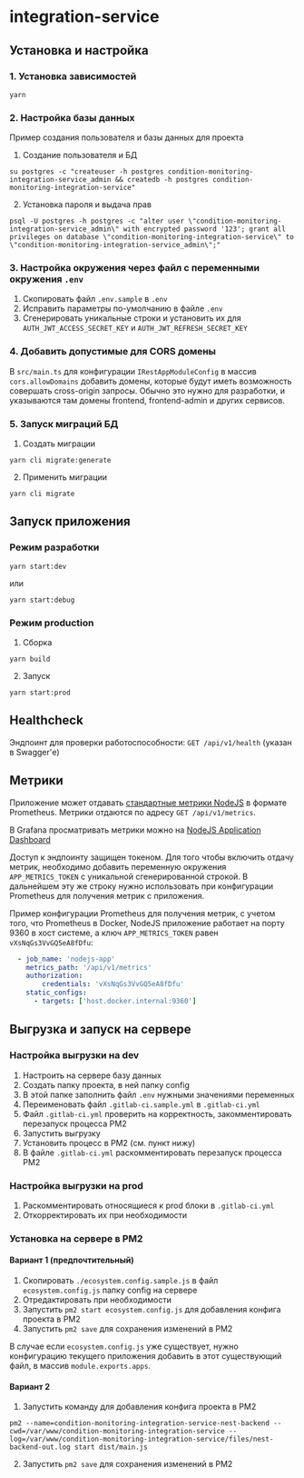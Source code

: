 
# integration-service
## Установка и настройка

### 1. Установка зависимостей

```shell
yarn
```

### 2. Настройка базы данных

Пример создания пользователя и базы данных для проекта

1. Создание пользователя и БД
```shell
su postgres -c "createuser -h postgres condition-monitoring-integration-service_admin && createdb -h postgres condition-monitoring-integration-service"
```

2. Установка пароля и выдача прав
```shell
psql -U postgres -h postgres -c "alter user \"condition-monitoring-integration-service_admin\" with encrypted password '123'; grant all privileges on database \"condition-monitoring-integration-service\" to \"condition-monitoring-integration-service_admin\";"
```

### 3. Настройка окружения через файл с переменными окружения `.env`

1. Скопировать файл `.env.sample` в `.env`
2. Исправить параметры по-умолчанию в файле `.env`
3. Сгенерировать уникальные строки и установить их для `AUTH_JWT_ACCESS_SECRET_KEY` и `AUTH_JWT_REFRESH_SECRET_KEY`

### 4. Добавить допустимые для CORS домены

В `src/main.ts` для конфигурации `IRestAppModuleConfig` в массив `cors.allowDomains` добавить домены, которые будут
иметь возможность совершать cross-origin запросы. Обычно это нужно для разработки, и указываются там домены
frontend, frontend-admin и других сервисов.

### 5. Запуск миграций БД

1. Создать миграции
```shell
yarn cli migrate:generate
```

2. Применить миграции
```shell
yarn cli migrate
```

## Запуск приложения

### Режим разработки

```shell
yarn start:dev
```
или
```shell
yarn start:debug
```

### Режим production

1. Сборка

```shell
yarn build
```
2. Запуск

```shell
yarn start:prod
```

## Healthcheck

Эндпоинт для проверки работоспособности: `GET /api/v1/health` (указан в Swagger'е)

## Метрики

Приложение может отдавать [стандартные метрики NodeJS](https://github.com/siimon/prom-client?tab=readme-ov-file#default-metrics)
в формате Prometheus. Метрики отдаются по адресу `GET /api/v1/metrics`.

В Grafana просматривать метрики можно на [NodeJS Application Dashboard](https://grafana.com/grafana/dashboards/11159-nodejs-application-dashboard/)

Доступ к эндпоинту защищен токеном. Для того чтобы включить отдачу метрик, необходимо добавить переменную окружения
`APP_METRICS_TOKEN` с уникальной сгенерированной строкой. В дальнейшем эту же строку нужно использовать при
конфигурации Prometheus для получения метрик с приложения.

Пример конфигурации Prometheus для получения метрик, с учетом того, что Prometheus в Docker, NodeJS приложение
работает на порту 9360 в хост системе, а ключ `APP_METRICS_TOKEN` равен `vXsNqGs3VvGQ5eA8fDfu`:
```yaml
  - job_name: 'nodejs-app'
    metrics_path: '/api/v1/metrics'
    authorization:
        credentials: 'vXsNqGs3VvGQ5eA8fDfu'
    static_configs:
      - targets: ['host.docker.internal:9360']
```

## Выгрузка и запуск на сервере

### Настройка выгрузки на dev 

1. Настроить на сервере базу данных
2. Создать папку проекта, в ней папку config
3. В этой папке заполнить файл `.env` нужными значениями переменных
4. Переименовать файл `.gitlab-ci.sample.yml` в `.gitlab-ci.yml`
5. Файл `.gitlab-ci.yml` проверить на корректность, закомментировать перезапуск процесса PM2
6. Запустить выгрузку
7. Установить процесс в PM2 (см. пункт нижу)
8. В файле `.gitlab-ci.yml` раскомментировать перезапуск процесса PM2

### Настройка выгрузки на prod

1. Раскомментировать относящиеся к prod блоки в `.gitlab-ci.yml`
2. Откорректировать их при необходимости

### Установка на сервере в PM2

#### Вариант 1 (предпочтительный)

1. Скопировать `./ecosystem.config.sample.js` в файл `ecosystem.config.js` папку config на сервере
2. Отредактировать при необходимости
3. Запустить `pm2 start ecosystem.config.js` для добавления конфига проекта в PM2
4. Запустить `pm2 save` для сохранения изменений в PM2

В случае если `ecosystem.config.js` уже существует, нужно конфигурацию текущего приложения добавить в этот существующий файл, в массив `module.exports.apps`.

#### Вариант 2

1. Запустить команду для добавления конфига проекта в PM2
```shell
pm2 --name=condition-monitoring-integration-service-nest-backend --cwd=/var/www/condition-monitoring-integration-service --log=/var/www/condition-monitoring-integration-service/files/nest-backend-out.log start dist/main.js
```

2. Запустить `pm2 save` для сохранения изменений в PM2

